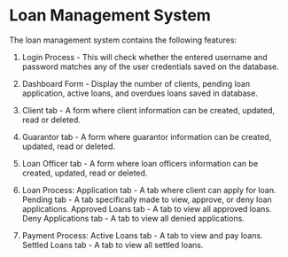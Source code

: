 # Loan Management System

The loan management system contains the following features:

1. Login Process - This will check whether the entered username and password matches any of the user credentials saved on the database.

2. Dashboard Form - Display the number of clients, pending loan application, active loans, and overdues loans saved in database.

3. Client tab - A form where client information can be created, updated, read or deleted.
4. Guarantor tab - A form where guarantor information can be created, updated, read or deleted.
5. Loan Officer tab - A form where loan officers information can be created, updated, read or deleted.

6. Loan Process:
        Application tab - A tab where client can apply for loan.
        Pending tab - A tab specifically made to view, approve, or deny loan applications.
        Approved Loans tab - A tab to view all approved loans.
        Deny Applications tab - A tab to view all denied applications.
   
7. Payment Process:
       Active Loans tab - A tab to view and pay loans.
       Settled Loans tab - A tab to view all settled loans.
